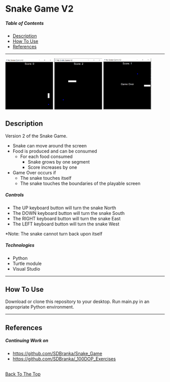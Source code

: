 # Snake Game V2

##### Table of Contents

- [Description](#description)
- [How To Use](#how-to-use)
- [References](#references)

---

<p float="center">
    <img src="https://github.com/SDBranka/Snake_Game_v2/blob/main/Resources/Chasing_Food_screenshot.png" width=30% alt="gameplay image"/>
    <img src="https://github.com/SDBranka/Snake_Game_v2/blob/main/Resources/Snake_Growing_screenshot.png" width=30% alt="gameplay image"/>
    <img src="https://github.com/SDBranka/Snake_Game_v2/blob/main/Resources/Game_Over_screenshot.png" width=30% alt="gameplay image"/>

</p>

## Description

Version 2 of the Snake Game. 
<ul>
    <li>Snake can move around the screen</li>
    <li>Food is produced and can be consumed
        <ul><li>For each food consumed
            <ul>
                <li>Snake grows by one segment</li>
                <li>Score increases by one</li>
            </ul></li>
        </ul></li>
    <li>Game Over occurs if
        <ul>
            <li>The snake touches itself</li>
            <li>The snake touches the boundaries of the playable screen</li>
        </ul>
    </li>
</ul>

##### Controls

- The UP keyboard button will turn the snake North 
- The DOWN keyboard button will turn the snake South
- The RIGHT keyboard button will turn the snake East
- The LEFT keyboard button will turn the snake West 

*Note: The snake cannot turn back upon itself

##### Technologies

- Python
- Turtle module
- Visual Studio

---

## How To Use

Download or clone this repository to your desktop. Run main.py in an appropriate Python environment.

---

## References

##### Continuing Work on
- https://github.com/SDBranka/Snake_Game
- https://github.com/SDBranka/_100DOP_Exercises

\
[Back To The Top](#snake-game)